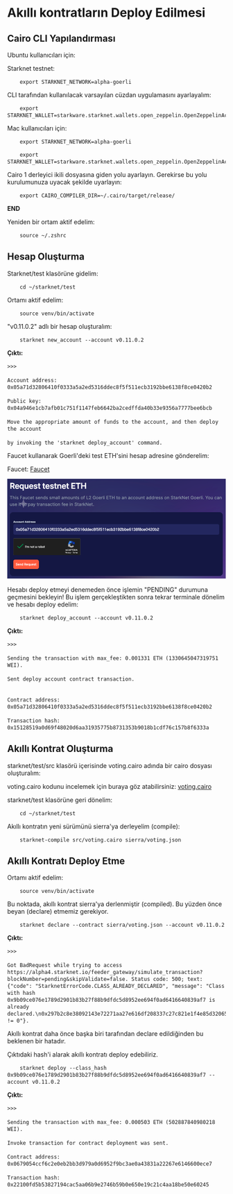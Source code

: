 # Akıllı kontratların Deploy Edilmesi

## Cairo CLI Yapılandırması

Ubuntu kullanıcıları için:

Starknet testnet:

```
    export STARKNET_NETWORK=alpha-goerli
```

CLI tarafından kullanılacak varsayılan cüzdan uygulamasını ayarlayalım:

```
    export STARKNET_WALLET=starkware.starknet.wallets.open_zeppelin.OpenZeppelinAccount
```

Mac kullanıcıları için:

```
    export STARKNET_NETWORK=alpha-goerli
```

```
    export STARKNET_WALLET=starkware.starknet.wallets.open_zeppelin.OpenZeppelinAccount
```

Cairo 1 derleyici ikili dosyasına giden yolu ayarlayın. Gerekirse bu yolu kurulumunuza uyacak şekilde uyarlayın:

```
    export CAIRO_COMPILER_DIR=~/.cairo/target/release/
```

**END**

Yeniden bir ortam aktif edelim:

```
    source ~/.zshrc
```

## Hesap Oluşturma

Starknet/test klasörüne gidelim:

```
    cd ~/starknet/test
```

Ortamı aktif edelim:

```
    source venv/bin/activate
```

"v0.11.0.2" adlı bir hesap oluşturalım:

```
    starknet new_account --account v0.11.0.2
```

**Çıktı:**

```
>>> 

Account address: 0x05a71d32806410f0333a5a2ed5316ddec8f5f511ecb3192bbe6138f8ce0420b2

Public key: 0x04a946e1cb7afb01c751f1147feb6642ba2cedffda40b33e9356a7777bee6bcb

Move the appropriate amount of funds to the account, and then deploy the account

by invoking the 'starknet deploy_account' command.
```

Faucet kullanarak Goerli'deki test ETH'sini hesap adresine gönderelim:

Faucet: [Faucet](https://faucet.goerli.starknet.io/)

![starknet_faucet](assets/starknet_faucet.png)

Hesabı deploy etmeyi denemeden önce işlemin "PENDING" durumuna geçmesini bekleyin! Bu işlem gerçekleştikten sonra tekrar terminale dönelim ve hesabı deploy edelim:

```
    starknet deploy_account --account v0.11.0.2
```

**Çıktı:**

```
>>> 

Sending the transaction with max_fee: 0.001331 ETH (1330645047319751 WEI).

Sent deploy account contract transaction.


Contract address: 0x05a71d32806410f0333a5a2ed5316ddec8f5f511ecb3192bbe6138f8ce0420b2

Transaction hash: 0x15128519a0d69f48020d6aa31935775b8731353b9018b1cdf76c157b8f6333a
```

## Akıllı Kontrat Oluşturma

starknet/test/src klasörü içerisinde voting.cairo adında bir cairo dosyası oluşturalım:

voting.cairo kodunu incelemek için buraya göz atabilirsiniz:
[voting.cairo](src/voting.cairo)

starknet/test klasörüne geri dönelim:

```
    cd ~/starknet/test
```

Akıllı kontratın yeni sürümünü sierra'ya derleyelim (compile):

```
    starknet-compile src/voting.cairo sierra/voting.json
```

## Akıllı Kontratı Deploy Etme

Ortamı aktif edelim:

```
    source venv/bin/activate
```

Bu noktada, akıllı kontrat sierra'ya derlenmiştir (compiled). Bu yüzden önce beyan (declare) etmemiz gerekiyor.

```
    starknet declare --contract sierra/voting.json --account v0.11.0.2
```

**Çıktı:**

```
>>> 

Got BadRequest while trying to access https://alpha4.starknet.io/feeder_gateway/simulate_transaction?blockNumber=pending&skipValidate=false. Status code: 500; text: {"code": "StarknetErrorCode.CLASS_ALREADY_DECLARED", "message": "Class with hash 0x9b09ce076e1789d2901b83b27f88b9dfdc5d8952ee694f0ad6416640839af7 is already declared.\n0x297b2c8e38092143e72271aa27e616df208337c27c821e1f4e85d320657a2f6 != 0"}.
```

Akıllı kontrat daha önce başka biri tarafından declare edildiğinden bu beklenen bir hatadır.

Çıktıdaki hash'i alarak akıllı kontratı deploy edebiliriz.

```
    starknet deploy --class_hash 0x9b09ce076e1789d2901b83b27f88b9dfdc5d8952ee694f0ad6416640839af7 --account v0.11.0.2
```

**Çıktı:**

```
>>> 

Sending the transaction with max_fee: 0.000503 ETH (502887840980218 WEI).

Invoke transaction for contract deployment was sent.

Contract address: 0x0679054ccf6c2e0eb2bb3d979a0d6952f9bc3ae0a43831a22267e6146600ece7

Transaction hash: 0x22100fd5b53827194cac5aa06b9e2746b59b0e650e19c21c4aa18be50e60245
```